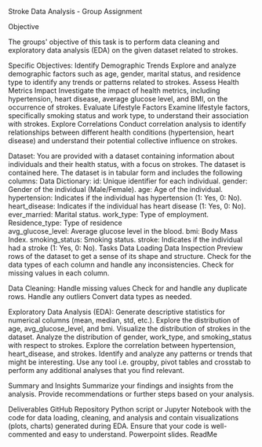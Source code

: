 Stroke Data Analysis - Group Assignment

Objective

The groups' objective of this task is to perform data cleaning and exploratory data analysis (EDA) on the given dataset related to strokes.

Specific Objectives:
Identify Demographic Trends
Explore and analyze demographic factors such as age, gender, marital status, and residence type to identify any trends or patterns related to strokes.
Assess Health Metrics Impact
Investigate the impact of health metrics, including hypertension, heart disease, average glucose level, and BMI, on the occurrence of strokes.
Evaluate Lifestyle Factors 
Examine lifestyle factors, specifically smoking status and work type, to understand their association with strokes.
Explore Correlations
Conduct correlation analysis to identify relationships between different health conditions (hypertension, heart disease) and understand their potential collective influence on strokes.

Dataset:
You are provided with a dataset containing information about individuals and their health status, with a focus on strokes. The dataset is contained here. The dataset is in tabular form and includes the following columns:
Data Dictionary:
id: Unique identifier for each individual.
gender: Gender of the individual (Male/Female).
age: Age of the individual.
hypertension: Indicates if the individual has hypertension (1: Yes, 0: No).
heart_disease: Indicates if the individual has heart disease (1: Yes, 0: No).
ever_married: Marital status.
work_type: Type of employment.
Residence_type: Type of residence  	
avg_glucose_level: Average glucose level in the blood.
bmi: Body Mass Index.
smoking_status: Smoking status.
stroke: Indicates if the individual had a stroke (1: Yes, 0: No).
Tasks
Data Loading
Data Inspection
Preview rows of the dataset to get a sense of its shape and structure.
Check for the data types of each column and handle any inconsistencies.
Check for missing values in each column.

Data Cleaning:
Handle missing values 
Check for and handle any duplicate rows.
Handle any outliers
Convert data types as needed.

Exploratory Data Analysis (EDA):
Generate descriptive statistics for numerical columns (mean, median, std, etc.).
Explore the distribution of age, avg_glucose_level, and bmi.
Visualize the distribution of strokes in the dataset.
Analyze the distribution of gender, work_type, and smoking_status with respect to strokes.
Explore the correlation between hypertension, heart_disease, and strokes.
Identify and analyze any patterns or trends that might be interesting.
Use any tool i.e. groupby, pivot tables and crosstab to perform any additional analyses that you find relevant.

Summary and Insights
Summarize your findings and insights from the analysis.
Provide recommendations or further steps based on your analysis.

Deliverables
GitHub Repository
Python script or Jupyter Notebook with the code for data loading, cleaning, and analysis and contain visualizations (plots, charts) generated during EDA.  Ensure that your code is well-commented and easy to understand.
Powerpoint slides.
ReadMe
